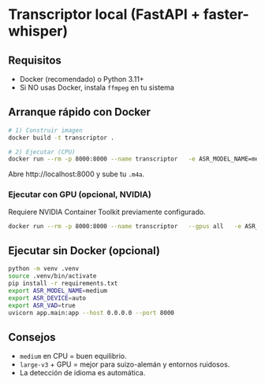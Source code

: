 # Transcriptor local (FastAPI + faster-whisper)

## Requisitos
- Docker (recomendado) o Python 3.11+
- Si NO usas Docker, instala `ffmpeg` en tu sistema

## Arranque rápido con Docker
```bash
# 1) Construir imagen
docker build -t transcriptor .

# 2) Ejecutar (CPU)
docker run --rm -p 8000:8000 --name transcriptor   -e ASR_MODEL_NAME=medium   -e ASR_DEVICE=cpu   -e ASR_VAD=true   transcriptor
```

Abre http://localhost:8000 y sube tu `.m4a`.

### Ejecutar con GPU (opcional, NVIDIA)
Requiere NVIDIA Container Toolkit previamente configurado.
```bash
docker run --rm -p 8000:8000 --name transcriptor   --gpus all   -e ASR_MODEL_NAME=large-v3   -e ASR_DEVICE=cuda   -e ASR_COMPUTE_TYPE=float16   -e ASR_VAD=true   transcriptor
```

## Ejecutar sin Docker (opcional)
```bash
python -m venv .venv
source .venv/bin/activate
pip install -r requirements.txt
export ASR_MODEL_NAME=medium
export ASR_DEVICE=auto
export ASR_VAD=true
uvicorn app.main:app --host 0.0.0.0 --port 8000
```

## Consejos
- `medium` en CPU = buen equilibrio.
- `large-v3` + GPU = mejor para suizo-alemán y entornos ruidosos.
- La detección de idioma es automática.
